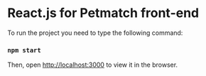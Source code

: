 # React.js for Petmatch front-end

To run the project you need to type the following command:

### `npm start`

Then, open [http://localhost:3000](http://localhost:3000) to view it in the browser.



